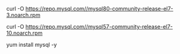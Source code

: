 

curl -O https://repo.mysql.com//mysql80-community-release-el7-3.noarch.rpm

curl -O https://repo.mysql.com//mysql57-community-release-el7-10.noarch.rpm

yum install mysql -y

